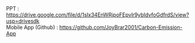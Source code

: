 PPT : https://drive.google.com/file/d/1sIx34EnWRjpoFEpvlr9ybIdvfoGdfrdS/view?usp=drivesdk <br/>
Mobile App (Github) : https://github.com/JoyBrar2001/Carbon-Emission-App
